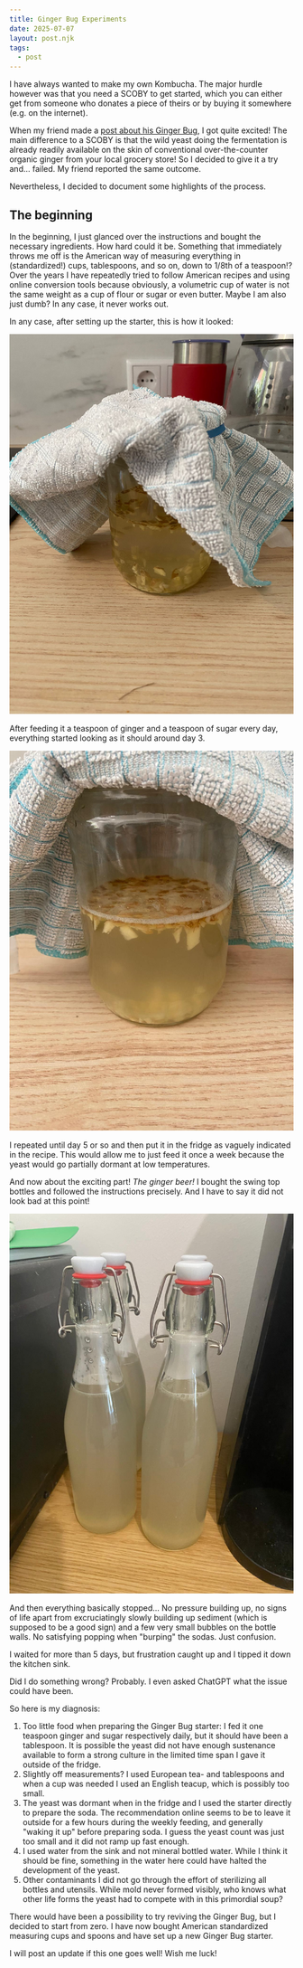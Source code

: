 ```yaml
---
title: Ginger Bug Experiments
date: 2025-07-07
layout: post.njk
tags:
  - post
---
```


I have always wanted to make my own Kombucha.
The major hurdle however was that you need a SCOBY to get started, which you can either get from someone who donates a piece of theirs or by buying it somewhere (e.g. on the internet).

When my friend made a [post about his Ginger Bug](https://danbos.de/posts/making-ginger-bug), I got quite excited!
The main difference to a SCOBY is that the wild yeast doing the fermentation is already readily available on the skin of conventional over-the-counter organic ginger from your local grocery store!
So I decided to give it a try and... failed. My friend reported the same outcome.

Nevertheless, I decided to document some highlights of the process.

## The beginning

In the beginning, I just glanced over the instructions and bought the necessary ingredients. How hard could it be. Something that immediately throws me off is the American way of measuring everything in (standardized!) cups, tablespoons, and so on, down to 1/8th of a teaspoon!?
Over the years I have repeatedly tried to follow American recipes and using online conversion tools because obviously, a volumetric cup of water is not the same weight as a cup of flour or sugar or even butter.
Maybe I am also just dumb? In any case, it never works out.

In any case, after setting up the starter, this is how it looked:

![Ginger Bug Starter](/media/ginger_bug.jpeg "The freshly set up and fed Ginger Bug")

After feeding it a teaspoon of ginger and a teaspoon of sugar every day, everything started looking as it should around day 3.

![Ginger Bug Starter](/media/ginger_bug2.jpeg "Evolving Ginger Bug, slightly foamy now")

I repeated until day 5 or so and then put it in the fridge as vaguely indicated in the recipe.
This would allow me to just feed it once a week because the yeast would go partially dormant at low temperatures.

And now about the exciting part! *The ginger beer!* I bought the swing top bottles and followed the instructions precisely.
And I have to say it did not look bad at this point!

![Ginger Beer](/media/ginger_beer.jpeg "Freshly prepared Ginger Beer")

And then everything basically stopped... No pressure building up, no signs of life apart from excruciatingly slowly building up sediment (which is supposed to be a good sign) and a few very small bubbles on the bottle walls.
No satisfying popping when "burping" the sodas. Just confusion.

I waited for more than 5 days, but frustration caught up and I tipped it down the kitchen sink.

Did I do something wrong? Probably.
I even asked ChatGPT what the issue could have been.

So here is my diagnosis:
1. Too little food when preparing the Ginger Bug starter:
   I fed it one teaspoon ginger and sugar respectively daily, but it should have been a tablespoon. It is possible the yeast did not have enough sustenance available to form a strong culture in the limited time span I gave it outside of the fridge.
2. Slightly off measurements?
   I used European tea- and tablespoons and when a cup was needed I used an English teacup, which is possibly too small.
3. The yeast was dormant when in the fridge and I used the starter directly to prepare the soda.
   The recommendation online seems to be to leave it outside for a few hours during the weekly feeding, and generally "waking it up" before preparing soda.
   I guess the yeast count was just too small and it did not ramp up fast enough.
4. I used water from the sink and not mineral bottled water.
   While I think it should be fine, something in the water here could have halted the development of the yeast.
5. Other contaminants
   I did not go through the effort of sterilizing all bottles and utensils.
   While mold never formed visibly, who knows what other life forms the yeast had to compete with in this primordial soup?

There would have been a possibility to try reviving the Ginger Bug, but I decided to start from zero.
I have now bought American standardized measuring cups and spoons and have set up a new Ginger Bug starter.

I will post an update if this one goes well! Wish me luck!
